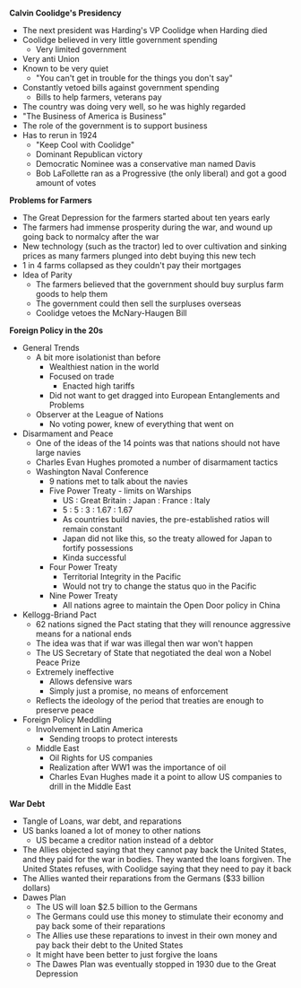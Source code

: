 **Calvin Coolidge's Presidency**
- The next president was Harding's VP Coolidge when Harding died
- Coolidge believed in very little government spending
	- Very limited government
- Very anti Union
- Known to be very quiet
	- "You can't get in trouble for the things you don't say"
- Constantly vetoed bills against government spending
	- Bills to help farmers, veterans pay
- The country was doing very well, so he was highly regarded
- "The Business of America is Business"
- The role of the government is to support business
- Has to rerun in 1924
	- "Keep Cool with Coolidge"
	- Dominant Republican victory 
	- Democratic Nominee was a conservative man named Davis
	- Bob LaFollette ran as a Progressive (the only liberal) and got a good amount of votes 

**Problems for Farmers**
- The Great Depression for the farmers started about ten years early
- The farmers had immense prosperity during the war, and wound up going back to normalcy after the war
- New technology (such as the tractor) led to over cultivation and sinking prices as many farmers plunged into debt buying this new tech
- 1 in 4 farms collapsed as they couldn't pay their mortgages
- Idea of Parity
	- The farmers believed that the government should buy surplus farm goods to help them
	- The government could then sell the surpluses overseas
	- Coolidge vetoes the McNary-Haugen Bill

**Foreign Policy in the 20s**
- General Trends
	- A bit more isolationist than before
		- Wealthiest nation in the world
		- Focused on trade
			- Enacted high tariffs
		- Did not want to get dragged into European Entanglements and Problems
	- Observer at the League of Nations
		- No voting power, knew of everything that went on
- Disarmament and Peace
	- One of the ideas of the 14 points was that nations should not have large navies
	- Charles Evan Hughes promoted a number of disarmament tactics
	- Washington Naval Conference
		- 9 nations met to talk about the navies
		- Five Power Treaty - limits on Warships
			- US : Great Britain : Japan : France : Italy
			- 5 : 5 : 3 : 1.67 : 1.67
			- As countries build navies, the pre-established ratios will remain constant 
			- Japan did not like this, so the treaty allowed for Japan to fortify possessions 
			- Kinda successful
		- Four Power Treaty
			- Territorial Integrity in the Pacific
			- Would not try to change the status quo in the Pacific
		- Nine Power Treaty 
			- All nations agree to maintain the Open Door policy in China
- Kellogg-Briand Pact
	- 62 nations signed the Pact stating that they will renounce aggressive means for a national ends
	- The idea was that if war was illegal then war won't happen
	- The US Secretary of State that negotiated the deal won a Nobel Peace Prize
	- Extremely ineffective
		- Allows defensive wars
		- Simply just a promise, no means of enforcement
	- Reflects the ideology of the period that treaties are enough to preserve peace
- Foreign Policy Meddling
	- Involvement in Latin America
		- Sending troops to protect interests
	- Middle East
		- Oil Rights for US companies
		- Realization after WW1 was the importance of oil 
		- Charles Evan Hughes made it a point to allow US companies to drill in the Middle East

**War Debt**
- Tangle of Loans, war debt, and reparations
- US banks loaned a lot of money to other nations
	- US became a creditor nation instead of a debtor
- The Allies objected saying that they cannot pay back the United States, and they paid for the war in bodies. They wanted the loans forgiven. The United States refuses, with Coolidge saying that they need to pay it back
- The Allies wanted their reparations from the Germans ($33 billion dollars)
- Dawes Plan
	- The US will loan $2.5 billion to the Germans
	- The Germans could use this money to stimulate their economy and pay back some of their reparations
	- The Allies use these reparations to invest in their own money and pay back their debt to the United States
	- It might have been better to just forgive the loans 
	- The Dawes Plan was eventually stopped in 1930 due to the Great Depression
